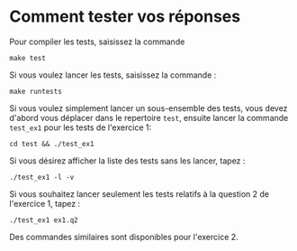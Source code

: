 

# Comment tester vos réponses

Pour compiler les tests, saisissez la commande 

    make test

Si vous voulez lancer les tests, saisissez la commande :

    make runtests

Si vous voulez simplement lancer un sous-ensemble des tests, vous
devez d'abord vous déplacer dans le repertoire `test`, ensuite lancer
la commande `test_ex1` pour les tests de l'exercice 1:

    cd test && ./test_ex1

Si vous désirez afficher la liste des tests sans les lancer, tapez :

    ./test_ex1 -l -v

Si vous souhaitez lancer seulement les tests relatifs à la question 2
de l'exercice 1, tapez :

    ./test_ex1 ex1.q2 

Des commandes similaires sont disponibles pour l'exercice 2.

